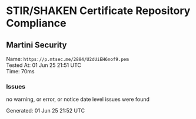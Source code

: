 # STIR/SHAKEN Certificate Repository Compliance

## Martini Security

Name: `https://p.mtsec.me/2884/U2dUiEH6nof9.pem`\
Tested At: 01 Jun 25 21:51 UTC\
Time: 70ms

### Issues

no warning, or error, or notice date level issues were found

Generated: 01 Jun 25 21:52 UTC